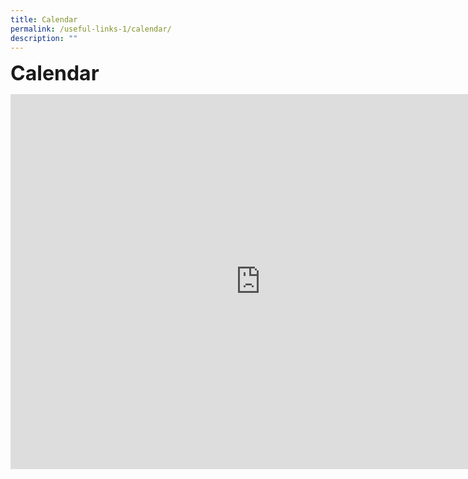 ```yaml
---
title: Calendar
permalink: /useful-links-1/calendar/
description: ""
---
```

**<font size=6>Calendar</font>**

<iframe src="https://calendar.google.com/calendar/embed?src=moe.edu.sg_3mpd0b4nd1dsuqtuabb78bm4dc%40group.calendar.google.com&ctz=Asia%2FSingapore" style="border: 0" width="800" height="600" frameborder="0" scrolling="no"></iframe>